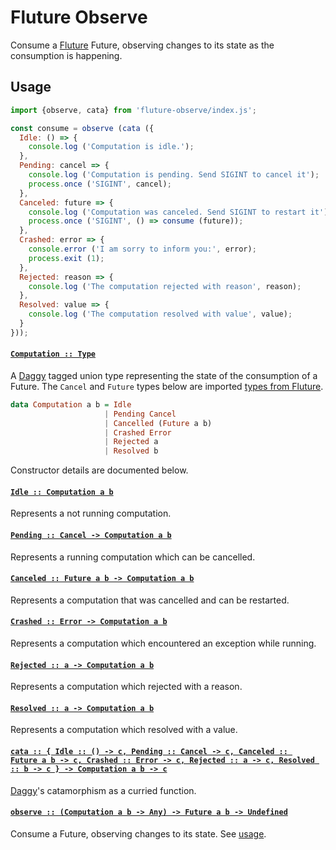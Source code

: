 # Fluture Observe

Consume a [Fluture][] Future, observing changes to its state as the
consumption is happening.

## Usage

```js
import {observe, cata} from 'fluture-observe/index.js';

const consume = observe (cata ({
  Idle: () => {
    console.log ('Computation is idle.');
  },
  Pending: cancel => {
    console.log ('Computation is pending. Send SIGINT to cancel it');
    process.once ('SIGINT', cancel);
  },
  Canceled: future => {
    console.log ('Computation was canceled. Send SIGINT to restart it');
    process.once ('SIGINT', () => consume (future));
  },
  Crashed: error => {
    console.error ('I am sorry to inform you:', error);
    process.exit (1);
  },
  Rejected: reason => {
    console.log ('The computation rejected with reason', reason);
  },
  Resolved: value => {
    console.log ('The computation resolved with value', value);
  }
}));
```

#### <a name="Computation" href="https://github.com/fluture-js/fluture-observe/blob/v1.0.1/index.js#L38">`Computation :: Type`</a>

A [Daggy][] tagged union type representing the state of the consumption of
a Future. The `Cancel` and `Future` types below are imported
[types from Fluture][].

```hs
data Computation a b = Idle
                     | Pending Cancel
                     | Cancelled (Future a b)
                     | Crashed Error
                     | Rejected a
                     | Resolved b
```

Constructor details are documented below.

#### <a name="Idle" href="https://github.com/fluture-js/fluture-observe/blob/v1.0.1/index.js#L63">`Idle :: Computation a b`</a>

Represents a not running computation.

#### <a name="Pending" href="https://github.com/fluture-js/fluture-observe/blob/v1.0.1/index.js#L68">`Pending :: Cancel -⁠> Computation a b`</a>

Represents a running computation which can be cancelled.

#### <a name="Canceled" href="https://github.com/fluture-js/fluture-observe/blob/v1.0.1/index.js#L73">`Canceled :: Future a b -⁠> Computation a b`</a>

Represents a computation that was cancelled and can be restarted.

#### <a name="Crashed" href="https://github.com/fluture-js/fluture-observe/blob/v1.0.1/index.js#L78">`Crashed :: Error -⁠> Computation a b`</a>

Represents a computation which encountered an exception while running.

#### <a name="Rejected" href="https://github.com/fluture-js/fluture-observe/blob/v1.0.1/index.js#L83">`Rejected :: a -⁠> Computation a b`</a>

Represents a computation which rejected with a reason.

#### <a name="Resolved" href="https://github.com/fluture-js/fluture-observe/blob/v1.0.1/index.js#L88">`Resolved :: a -⁠> Computation a b`</a>

Represents a computation which resolved with a value.

#### <a name="cata" href="https://github.com/fluture-js/fluture-observe/blob/v1.0.1/index.js#L93">`cata :: { Idle :: () -⁠> c, Pending :: Cancel -⁠> c, Canceled :: Future a b -⁠> c, Crashed :: Error -⁠> c, Rejected :: a -⁠> c, Resolved :: b -⁠> c } -⁠> Computation a b -⁠> c`</a>

[Daggy][]'s catamorphism as a curried function.

#### <a name="observe" href="https://github.com/fluture-js/fluture-observe/blob/v1.0.1/index.js#L102">`observe :: (Computation a b -⁠> Any) -⁠> Future a b -⁠> Undefined`</a>

Consume a Future, observing changes to its state. See [usage](#usage).

[Fluture]: https://github.com/fluture-js/Fluture
[Daggy]: https://github.com/fantasyland/daggy
[types from Fluture]: https://github.com/fluture-js/Fluture#types
